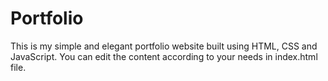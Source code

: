# Portfolio
This is my simple and elegant portfolio website built using HTML, CSS and JavaScript. 
You can edit the content according to your needs in index.html file.
